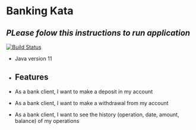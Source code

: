 # Banking Kata
## _PLease folow this instructions to run application_

[![Build Status](https://travis-ci.org/joemccann/dillinger.svg?branch=master)](https://travis-ci.org/joemccann/dillinger)

- Java version 11

- ## Features

- As a bank client, I want to make a deposit in my account
- As a bank client, I want to make a withdrawal from my account
- As a bank client, I want to see the history (operation, date, amount, balance) of my operations
